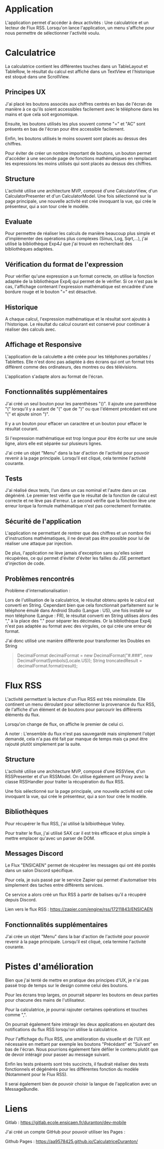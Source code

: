 # Application
L'application permet d'accéder à deux activités : Une calculatrice et un lecteur de Flux RSS.
Lorsqu'on lance l'application, un menu s'affiche pour nous permettre de sélectionner l'activité voulu. 


# Calculatrice
La calculatrice contient les différentes touches dans un TableLayout et TableRow, le résultat du calcul est affiché dans un TextView et l'historique est stoqué dans une ScrollView.


## Principes UX

J'ai placé les boutons associés aux chiffres centrés en bas de l'écran de manière à ce qu'ils soient accessibles facilement avec le téléphone dans les mains et que cela soit ergonomique.

Ensuite, les boutons utilisés les plus souvent comme "=" et "AC" sont présents en bas de l'écran pour être accessible facilement.

Enfin, les boutons utilisés le moins souvent sont placés au dessus des chiffres.

Pour éviter de créer un nombre important de boutons, un bouton permet d'accéder à une seconde page de fonctions mathématiques en remplacant les expressions les moins utilisés qui sont placés au dessus des chiffres.

## Structure

L'activité utilise une architecture MVP, composé d'une CalculatorView, d'un CalculatorPresenter et d'un CalculatorModel. 
Une fois sélectionné sur la page principale, une nouvelle activité est crée invoquant la vue, qui crée le présenteur, qui a son tour crée le modèle.

## Evaluate
    
Pour permettre de réaliser les calculs de manière beaucoup plus simple et d'implémenter des opérations plus complexes (Sinus, Log, Sqrt,...), j'ai utilisé la bibliothèque Exp4J que j'ai trouvé en recherchant des bibliothèques adaptées.

## Vérification du format de l'expression

Pour vérifier qu'une expression a un format correcte, on utilise la fonction adaptée de la bibliothèque Exp4j qui permet de le vérifier.
Si ce n'est pas le cas, l'affichage contenant l'expression mathématique est encadrée d'une bordure rouge et le bouton "=" est désactivé.

## Historique

A chaque calcul, l'expression mathématique et le résultat sont ajoutés à l'historique. Le résultat du calcul courant est conservé pour continuer à réaliser des calculs avec.

## Affichage et Responsive

L'application de la calculette a été créée pour les téléphones portables / Tablettes. Elle n'est donc pas adaptée à des écrans qui ont un format très différent comme des ordinateurs, des montres ou des télévisions.  

L'application s'adapte alors au format de l'écran.

## Fonctionnalités supplémentaires

J'ai créé un seul bouton pour les parenthèses "()". Il ajoute une parenthèse "(" lorsqu'il y a autant de "(" que de ")" ou que l'élément précédant est une "(" et ajoute sinon ")".

Il y a un bouton pour effacer un caractère et un bouton pour effacer le résultat courant.

Si l'expression mathématique est trop longue pour être écrite sur une seule ligne, alors elle est séparée sur plusieurs lignes.

J'ai crée un objet "Menu" dans la bar d'action de l'activité pour pouvoir revenir à la page principale.
Lorsqu'il est cliqué, cela termine l'activité courante.

## Tests

J'ai réalisé deux tests, l'un dans un cas nominal et l'autre dans un cas dégénéré.
Le premier test vérifie que le résultat de la fonction de calcul est correcte et ne lève pas d'erreur.
Le second vérifie que la fonction lève une erreur lorque la formule mathématique n'est pas correctement formatée.

## Sécurité de l'application

L'application ne permettant de rentrer que des chiffres et un nombre fini d'instructions mathématiques, il ne devrait pas être possible pour lui de réaliser une attaque par injection. 

De plus, l'application ne lève jamais d'exception sans qu'elles soient récupérées, ce qui permet d'éviter d'éviter les failles du JSE permettant d'injection de code. 

## Problèmes rencontrés

Problème d'internationalisation :
    
Lors de l'utilisation de la calculatrice, le résultat obtenu après le calcul est converti en String. Cependant bien que cela fonctionnait parfaitement sur le téléphone émulé dans Android Studio (Langue : US), une fois installé sur mon téléphone (Langue : FR), le résultat converti en String utilises alors des "," à la place des "." pour séparer les décimales. Or la bibliothèque Exp4j n'est pas adaptée au format avec des virgules, ce qui crée une erreur de format.

J'ai donc utilisé une manière différente pour transformer les Doubles en String 

>    DecimalFormat decimalFormat = new DecimalFormat("#.###", new DecimalFormatSymbols(Locale.US));
>    String troncatedResult = decimalFormat.format(result);


# Flux RSS

L'activité permettant la lecture d'un Flux RSS est très minimaliste. Elle continent un menu déroulant pour sélectionner la provenance du flux RSS, de l'affiche d'un élément et de boutons pour parcourir les différents éléments du flux.

Lorsqu'on change de flux, on affiche le premier de celui ci. 

A noter : L'ensemble du flux n'est pas sauvegardé mais simplement l'objet demandé, cela n'a pas été fait par manque de temps mais ça peut être rajouté plutôt simplement par la suite. 

## Structure

L'activité utilise une architecture MVP, composé d'une RSSView, d'un RSSPresenter et d'un RSSModel. 
On utilise également un Proxy avec la classe RSSHandler pour traiter la récupération du flux RSS.

Une fois sélectionné sur la page principale, une nouvelle activité est crée invoquant la vue, qui crée le présenteur, qui a son tour crée le modèle.

## Bibliothèques

Pour récupérer le flux RSS, j'ai utilisé la bilbiothèque Volley.

Pour traiter le flux, j'ai utilisé SAX car il est très efficace et plus simple à mettre emplacer qu'avec un parser de DOM.

## Messages Discord

Le Flux "ENSICAEN" permet de récupérer les messages qui ont été postés dans un salon Discord spécifique.

Pour cela, je suis passé par le service Zapier qui permet d'automatiser très simplement des taches entre différents services.

Ce service a alors créé un flux RSS à partir de balises qu'il a récupéré depuis Discord. 

Lien vers le flux RSS : https://zapier.com/engine/rss/17211843/ENSICAEN


## Fonctionnalités supplémentaires

J'ai crée un objet "Menu" dans la bar d'action de l'activité pour pouvoir revenir à la page principale.
Lorsqu'il est cliqué, cela termine l'activité courante.


# Pistes d'amélioration

Bien que j'ai tenté de mettre en pratique des principes d'UX, je n'ai pas passé trop de temps sur le design comme celui des boutons.

Pour les écrans trop larges, on pourrait séparer les boutons en deux parties pour chacune des mains de l'utilisateur.

Pour la calculatrice, je pourrai rajouter certaines opérations et touches comme ",".

On pourrait également faire intéragir les deux applications en ajoutant des notifications du flux RSS lorsqu'on utilise la calculatrice.

Pour l'affichage du Flux RSS, une amélioration du visuelle et de l'UX est nécessaire en mettant par exemple les boutons "Précédant" et "Suivant" en bas de l'écran. Nous pourrions également faire défiler le contenu plutôt que de devoir intéragir pour passer au message suivant.

Enfin les tests présents sont très succincts, il faudrait réaliser des tests fonctionnels et dégénérés pour les différentes fonction du modèle (Notamment pour le Flux RSS).

Il serai également bien de pouvoir choisir la langue de l'application avec un MessageBundle.


# Liens

Gitlab : https://gitlab.ecole.ensicaen.fr/duranton/dev-mobile

J'ai créé un compte GitHub pour pouvoir utiliser les Pages :

Github Pages : https://aa9578425.github.io/CalculatriceDuranton/ 


